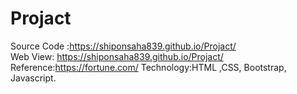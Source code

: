 # Projact  
 Source Code :https://shiponsaha839.github.io/Projact/  
 Web View: https://shiponsaha839.github.io/Projact/   
 Reference:https://fortune.com/
 Technology:HTML ,CSS, Bootstrap, Javascript.  
